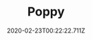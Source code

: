 ---
templateKey: blog-post
featuredpost: false
date: 2020-02-23T00:22:22.711Z
title: Poppy
description: In addition to its colorful flower, the Poppy has culinary and medicinal uses
type: flower
sellPrice: 140
energy: 45
health: 20
featuredimage: /img/Poppy.png
tags:
  - summer
  - Penny
  - edible
  - flower
  - Poppyseed Muffin
  - Chef's Bundle
  - honey
---